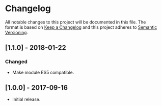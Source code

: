 # Changelog

All notable changes to this project will be documented in this file. The format is based on [Keep a Changelog](http://keepachangelog.com/en/1.0.0/) and this project adheres to [Semantic Versioning](http://semver.org/spec/v2.0.0.html).

## [1.1.0] - 2018-01-22

### Changed

* Make module ES5 compatible.

## [1.0.0] - 2017-09-16

* Initial release.

